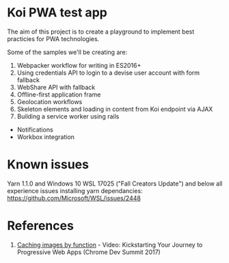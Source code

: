 # Koi PWA test app

The aim of this project is to create a playground to implement best practicies for PWA technologies. 

Some of the samples we'll be creating are:

1. Webpacker workflow for writing in ES2016+
1. Using credentials API to login to a devise user account with form fallback 
1. WebShare API with fallback 
1. Offline-first application frame 
1. Geolocation workflows 
1. Skeleton elements and loading in content from Koi endpoint via AJAX 
1. Building a service worker using rails
  - Notifications 
  - Workbox integration 

# Known issues 

Yarn 1.1.0 and Windows 10 WSL 17025 ("Fall Creators Update") and below all experience issues installing yarn dependancies:  
https://github.com/Microsoft/WSL/issues/2448  


# References

1. [Caching images by function](https://youtu.be/goafiwzhKMI?t=1553) - Video: Kickstarting Your Journey to Progressive Web Apps (Chrome Dev Summit 2017)